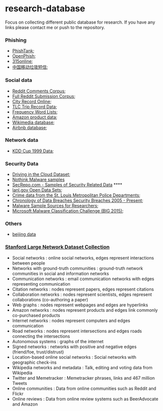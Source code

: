 # research-database
Focus on collecting different public database for research. If you have any links please contact me or push to the repository.


### Phishing
+ [PhishTank](https://www.phishtank.com/developer_info.php);
+ [OpenPhish](https://www.openphish.com/);
+ [315online](http://www.315online.com.cn/list.php?catid=33);
+ [中国移动垃圾短信](http://www.wid.org.cn/project/2015ccf/comp_detail.php?cid=227);

### Social data
+ [Reddit Comments Corpus](https://archive.org/details/2015_reddit_comments_corpus);
+ [Full Reddit Submission Corpus](https://www.reddit.com/r/datasets/comments/3mg812/full_reddit_submission_corpus_now_available_2006/);
+ [City Record Online](https://nycopendata.socrata.com/);
+ [TLC Trip Record Data](http://www.nyc.gov/html/tlc/html/about/trip_record_data.shtml);
+ [Frequency Word Lists](https://invokeit.wordpress.com/frequency-word-lists/);
+ [Amazon product data](http://jmcauley.ucsd.edu/data/amazon/);
+ [Wikimedia database](https://dumps.wikimedia.org/);
+ [Airbnb database](http://insideairbnb.com/get-the-data.html);

### Network data
+ [KDD Cup 1999 Data](http://kdd.ics.uci.edu/databases/kddcup99/kddcup99.html);

### Security Data
+ [Driving in the Cloud Dataset](http://malicia-project.com/dataset.html);
+ [Nothink Malware samples](http://www.nothink.org/honeypots/malware-archives/)
+ [SecRepo.com - Samples of Security Related Data](http://www.secrepo.com/) ****
+ [lanl.gov Open Data Sets](http://csr.lanl.gov/data/);
+ [Crime data from the St. Louis Metropolitan Police Departments](https://github.com/kylesykes/stl-crime-data);
+ [Chronology of Data Breaches Security Breaches 2005 - Present](https://www.privacyrights.org/data-breach);
+ [Malware Sample Sources for Researchers](https://zeltser.com/malware-sample-sources/);
+ [Microsoft Malware Classification Challenge (BIG 2015)](https://www.kaggle.com/c/malware-classification/forums);


### Others
+ [beijing data](http://www.beijingcitylab.com/data-released-1/)

### [Stanford Large Network Dataset Collection](http://snap.stanford.edu/data)
+ Social networks : online social networks, edges represent interactions between people
+ Networks with ground-truth communities : ground-truth network communities in social and information networks
+ Communication networks : email communication networks with edges representing communication
+ Citation networks : nodes represent papers, edges represent citations
+ Collaboration networks : nodes represent scientists, edges represent collaborations (co-authoring a paper)
+ Web graphs : nodes represent webpages and edges are hyperlinks
+ Amazon networks : nodes represent products and edges link commonly co-purchased products
+ Internet networks : nodes represent computers and edges communication
+ Road networks : nodes represent intersections and edges roads connecting the intersections
+ Autonomous systems : graphs of the internet
+ Signed networks : networks with positive and negative edges (friend/foe, trust/distrust)
+ Location-based online social networks : Social networks with geographic check-ins
+ Wikipedia networks and metadata : Talk, editing and voting data from Wikipedia
+ Twitter and Memetracker : Memetracker phrases, links and 467 million Tweets
+ Online communities : Data from online communities such as Reddit and Flickr
+ Online reviews : Data from online review systems such as BeerAdvocate and Amazon
